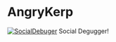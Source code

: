 # AngryKerp
[![SocialDebuger](http://i.imgur.com/PsCro5M.png)](http://i.imgur.com/PsCro5M.png)
Social Degugger!
